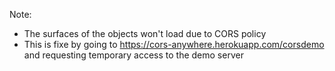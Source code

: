 Note:
* The surfaces of the objects won't load due to CORS policy
* This is fixe by going to https://cors-anywhere.herokuapp.com/corsdemo and requesting temporary access to the demo server
